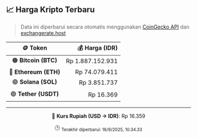 

<!-- HARGA_KRIPTO -->
## 📈 Harga Kripto Terbaru

> Data ini diperbarui secara otomatis menggunakan [CoinGecko API](https://www.coingecko.com/) dan [exchangerate.host](https://exchangerate.host/)

<div align="center">

| 🪙 Token | 💰 Harga (IDR) |
|:------:|---------------:|
| 🟠 **Bitcoin (BTC)**   | Rp 1.887.152.931 |
| 🔵 **Ethereum (ETH)**  | Rp 74.079.411 |
| 🟣 **Solana (SOL)**    | Rp 3.851.737 |
| 🟢 **Tether (USDT)**   | Rp 16.369 |

---

💱 **Kurs Rupiah (USD → IDR)**: Rp 16.359

🕒 <sub>Terakhir diperbarui: 16/9/2025, 10.34.33</sub>

</div>
<!-- /HARGA_KRIPTO -->